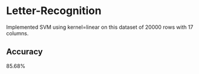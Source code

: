 # Letter-Recognition
Implemented SVM using  kernel=linear on this dataset of 20000 rows with 17 columns.
## Accuracy
85.68%
